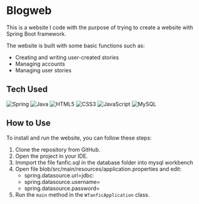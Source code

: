 # Blogweb

This is a website I code with the purpose of trying to create a website with Spring Boot framework.

The website is built with some basic functions such as:

* Creating and writing user-created stories
* Managing accounts
* Managing user stories

## Tech Used
![Spring](https://img.shields.io/badge/spring-%236DB33F.svg?style=for-the-badge&logo=spring&logoColor=white) ![Java](https://img.shields.io/badge/java-%23ED8B00.svg?style=for-the-badge&logo=java&logoColor=white) ![HTML5](https://img.shields.io/badge/html5-%23E34F26.svg?style=for-the-badge&logo=html5&logoColor=white) ![CSS3](https://img.shields.io/badge/css3-%231572B6.svg?style=for-the-badge&logo=css3&logoColor=white) ![JavaScript](https://img.shields.io/badge/javascript-%23323330.svg?style=for-the-badge&logo=javascript&logoColor=%23F7DF1E) ![MySQL](https://img.shields.io/badge/mysql-%2300f.svg?style=for-the-badge&logo=mysql&logoColor=white) 

## How to Use

To install and run the website, you can follow these steps:

1. Clone the repository from GitHub.
2. Open the project in your IDE.
3. Immport the file fanfic.sql in the database folder into mysql workbench
4. Open file blob/src/main/resources/application.properties and edit:
   * spring.datasource.url=jdbc: <database url>
   * spring.datasource.username= <database username>
   * spring.datasource.password= <database password>
5. Run the `main` method in the `WfanficApplication` class.
